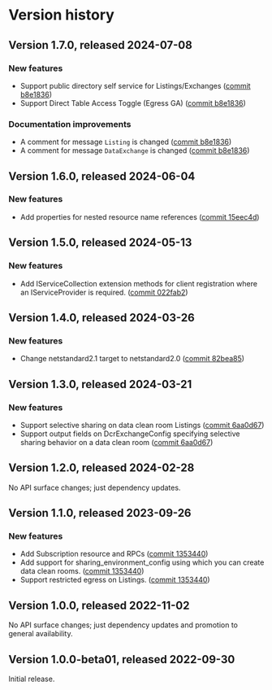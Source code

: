 # Version history

## Version 1.7.0, released 2024-07-08

### New features

- Support public directory self service for Listings/Exchanges ([commit b8e1836](https://github.com/googleapis/google-cloud-dotnet/commit/b8e1836f97c7a27540e7e7bd79658c87609ac71a))
- Support Direct Table Access Toggle (Egress GA) ([commit b8e1836](https://github.com/googleapis/google-cloud-dotnet/commit/b8e1836f97c7a27540e7e7bd79658c87609ac71a))

### Documentation improvements

- A comment for message `Listing` is changed ([commit b8e1836](https://github.com/googleapis/google-cloud-dotnet/commit/b8e1836f97c7a27540e7e7bd79658c87609ac71a))
- A comment for message `DataExchange` is changed ([commit b8e1836](https://github.com/googleapis/google-cloud-dotnet/commit/b8e1836f97c7a27540e7e7bd79658c87609ac71a))

## Version 1.6.0, released 2024-06-04

### New features

- Add properties for nested resource name references ([commit 15eec4d](https://github.com/googleapis/google-cloud-dotnet/commit/15eec4dabb9fd3cf3b8f4b978d64b7ba435ca995))

## Version 1.5.0, released 2024-05-13

### New features

- Add IServiceCollection extension methods for client registration where an IServiceProvider is required. ([commit 022fab2](https://github.com/googleapis/google-cloud-dotnet/commit/022fab203f28fb9c608972af7f8b83f571ae5694))

## Version 1.4.0, released 2024-03-26

### New features

- Change netstandard2.1 target to netstandard2.0 ([commit 82bea85](https://github.com/googleapis/google-cloud-dotnet/commit/82bea850661975b9750ac30753528cc9d2e05240))

## Version 1.3.0, released 2024-03-21

### New features

- Support selective sharing on data clean room Listings ([commit 6aa0d67](https://github.com/googleapis/google-cloud-dotnet/commit/6aa0d67da6e11bb3d621d4b9756b52b0c28a2588))
- Support output fields on DcrExchangeConfig specifying selective sharing behavior on a data clean room ([commit 6aa0d67](https://github.com/googleapis/google-cloud-dotnet/commit/6aa0d67da6e11bb3d621d4b9756b52b0c28a2588))

## Version 1.2.0, released 2024-02-28

No API surface changes; just dependency updates.

## Version 1.1.0, released 2023-09-26

### New features

- Add Subscription resource and RPCs ([commit 1353440](https://github.com/googleapis/google-cloud-dotnet/commit/13534404625d0dcf9e0edafe75c2aa6ddc379a20))
- Add support for sharing_environment_config using which you can create data clean rooms. ([commit 1353440](https://github.com/googleapis/google-cloud-dotnet/commit/13534404625d0dcf9e0edafe75c2aa6ddc379a20))
- Support restricted egress on Listings. ([commit 1353440](https://github.com/googleapis/google-cloud-dotnet/commit/13534404625d0dcf9e0edafe75c2aa6ddc379a20))

## Version 1.0.0, released 2022-11-02

No API surface changes; just dependency updates and promotion to general availability.

## Version 1.0.0-beta01, released 2022-09-30

Initial release.
